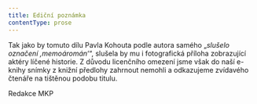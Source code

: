 ```yaml
---
title: Ediční poznámka
contentType: prose
---
```


Tak jako by tomuto dílu Pavla Kohouta podle autora samého „_slušelo označení ,memoáromán_‘“, slušela by mu i fotografická příloha zobrazující aktéry líčené historie. Z důvodu licenčního omezení jsme však do naší e-knihy snímky z knižní předlohy zahrnout nemohli a odkazujeme zvídavého čtenáře na tištěnou podobu titulu.

Redakce MKP
